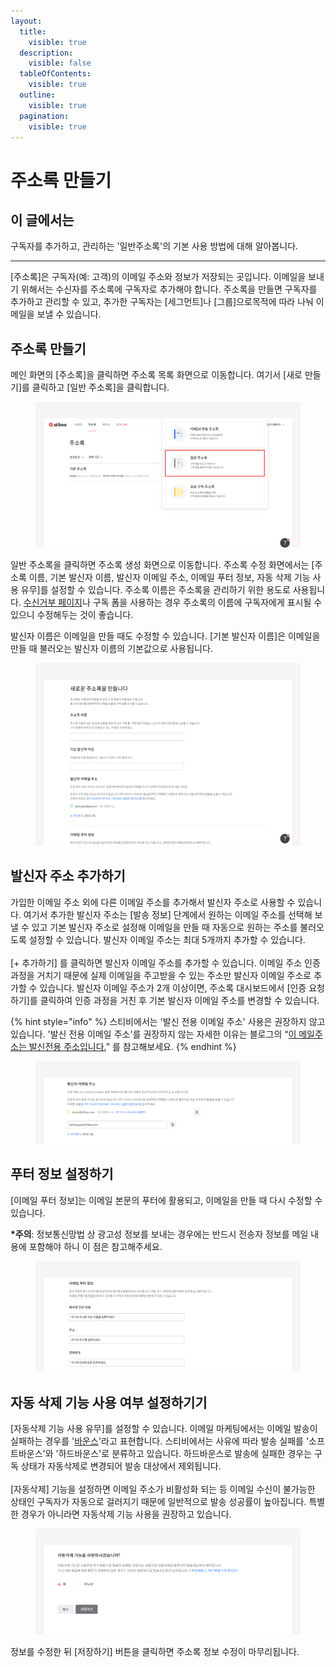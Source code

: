 ```yaml
---
layout:
  title:
    visible: true
  description:
    visible: false
  tableOfContents:
    visible: true
  outline:
    visible: true
  pagination:
    visible: true
---
```


# 주소록 만들기

## 이 글에서는

구독자를 추가하고, 관리하는 '일반주소록'의 기본 사용 방법에 대해 알아봅니다.

***

\[주소록]은 구독자(예: 고객)의 이메일 주소와 정보가 저장되는 곳입니다. 이메일을 보내기 위해서는 수신자를 주소록에 구독자로 추가해야 합니다. 주소록을 만들면 구독자를 추가하고 관리할 수 있고, 추가한 구독자는 \[세그먼트]나 \[그룹]으로목적에 따라 나눠 이메일을 보낼 수 있습니다.&#x20;



## 주소록 만들기 <a href="#h_01gf88hr2750sqpb51k4xxdbj7" id="h_01gf88hr2750sqpb51k4xxdbj7"></a>

메인 화면의 \[주소록]을 클릭하면 주소록 목록 화면으로 이동합니다. 여기서 \[새로 만들기]를 클릭하고 \[일반 주소록]을 클릭합니다.

<figure><img src="../../.gitbook/assets/일반 주소록 만들기.png" alt=""><figcaption></figcaption></figure>

일반 주소록을 클릭하면 주소록 생성 화면으로 이동합니다. 주소록 수정 화면에서는 \[주소록 이름, 기본 발신자 이름, 발신자 이메일 주소, 이메일 푸터 정보, 자동 삭제 기능 사용 유무]를 설정할 수 있습니다.  주소록 이름은 주소록을 관리하기 위한 용도로 사용됩니다. [수신거부 페이지](../../email/edit/unsubscribe.md)나 구독 폼을 사용하는 경우 주소록의 이름에 구독자에게 표시될 수 있으니 수정해두는 것이 좋습니다.

발신자 이름은 이메일을 만들 때도 수정할 수 있습니다. \[기본 발신자 이름]은 이메일을 만들 때 불러오는 발신자 이름의 기본값으로 사용됩니다.

<figure><img src="../../.gitbook/assets/주소록 설정.png" alt=""><figcaption></figcaption></figure>

## 발신자 주소 추가하기 <a href="#h_01gf88jfx86w5ewkkk27bdp48j" id="h_01gf88jfx86w5ewkkk27bdp48j"></a>

가입한 이메일 주소 외에 다른 이메일 주소를 추가해서 발신자 주소로 사용할 수 있습니다. 여기서 추가한 발신자 주소는 \[발송 정보] 단계에서 원하는 이메일 주소를 선택해 보낼 수 있고 기본 발신자 주소로 설정해 이메일을 만들 때 자동으로 원하는 주소를 불러오도록 설정할 수 있습니다. 발신자 이메일 주소는 최대 5개까지 추가할 수 있습니다.\
\
\[+ 추가하기] 를 클릭하면 발신자 이메일 주소를 추가할 수 있습니다. 이메일 주소 인증 과정을 거치기 때문에 실제 이메일을 주고받을 수 있는 주소만 발신자 이메일 주소로 추가할 수 있습니다. 발신자 이메일 주소가 2개 이상이면, 주소록 대시보드에서 \[인증 요청하기]를 클릭하여 인증 과정을 거친 후 기본 발신자 이메일 주소를 변경할 수 있습니다.

{% hint style="info" %}
스티비에서는 '발신 전용 이메일 주소' 사용은 권장하지 않고 있습니다. '발신 전용 이메일 주소'를 권장하지 않는 자세한 이유는 블로그의 “[이 메일주소는 발신전용 주소입니다.](https://blog.stibee.com/%EC%9D%B4-%EB%A9%94%EC%9D%BC%EC%A3%BC%EC%86%8C%EB%8A%94-%EB%B0%9C%EC%8B%A0%EC%A0%84%EC%9A%A9-%EC%A3%BC%EC%86%8C%EC%9E%85%EB%8B%88%EB%8B%A4-8f9806db7768)” 를 참고해보세요.
{% endhint %}

<figure><img src="../../.gitbook/assets/발신자 주소 추가.png" alt=""><figcaption></figcaption></figure>

## 푸터 정보 설정하기

\[이메일 푸터 정보]는 이메일 본문의 푸터에 활용되고, 이메일을 만들 때 다시 수정할 수 있습니다.&#x20;

**\*주의**: 정보통신망법 상 광고성 정보를 보내는 경우에는 반드시 전송자 정보를 메일 내용에 포함해야 하니 이 점은 참고해주세요.

<figure><img src="../../.gitbook/assets/푸터 정보 추가.png" alt=""><figcaption></figcaption></figure>

## 자동 삭제 기능 사용 여부 설정하기기

\[자동삭제 기능 사용 유무]를 설정할 수 있습니다. 이메일 마케팅에서는 이메일 발송이 실패하는 경우를 '[바운스](../../email/analytics/email-detailed-statistics.md#h\_01gfmfz4vxk1e8gds0mhbttyrm)'라고 표현합니다. 스티비에서는 사유에 따라 발송 실패를 '소프트바운스'와 '하드바운스'로 분류하고 있습니다. 하드바운스로 발송에 실패한 경우는 구독 상태가 자동삭제로 변경되어 발송 대상에서 제외됩니다. \
\
\[자동삭제] 기능을 설정하면 이메일 주소가 비활성화 되는 등 이메일 수신이 불가능한 상태인 구독자가 자동으로 걸러지기 때문에 일반적으로 발송 성공률이 높아집니다. 특별한 경우가 아니라면 자동삭제 기능 사용을 권장하고 있습니다.

<figure><img src="../../.gitbook/assets/자동 삭제 설정.png" alt=""><figcaption></figcaption></figure>

정보를 수정한 뒤 \[저장하기] 버튼을 클릭하면 주소록 정보 수정이 마무리됩니다.
